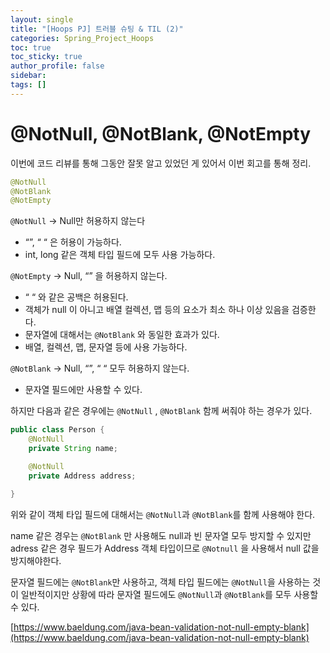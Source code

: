 ```yaml
---
layout: single
title: "[Hoops PJ] 트러블 슈팅 & TIL (2)"
categories: Spring_Project_Hoops
toc: true
toc_sticky: true
author_profile: false
sidebar: 
tags: []
---
```


# @NotNull, @NotBlank, @NotEmpty

이번에 코드 리뷰를 통해 그동안 잘못 알고 있었던 게 있어서 이번 회고를 통해 정리.

```java
@NotNull
@NotBlank
@NotEmpty
```

`@NotNull` → Null만 허용하지 않는다

- “”, “ “ 은 허용이 가능하다.
- int, long 같은 객체 타입 필드에 모두 사용 가능하다.

`@NotEmpty` → Null, “” 을 허용하지 않는다.

- “ “ 와 같은 공백은 허용된다.
- 객체가 null 이 아니고 배열 컬렉션, 맵 등의 요소가 최소 하나 이상 있음을 검증한다.
- 문자열에 대해서는 `@NotBlank` 와 동일한 효과가 있다.
- 배열, 컬렉션, 맵, 문자열 등에 사용 가능하다.

`@NotBlank` → Null, “”, “ “ 모두 허용하지 않는다.

- 문자열 필드에만 사용할 수 있다.

하지만 다음과 같은 경우에는 `@NotNull` , `@NotBlank` 함께 써줘야 하는 경우가 있다.

```java
public class Person {
    @NotNull
    private String name; 

    @NotNull
    private Address address;

}
```

위와 같이 객체 타입 필드에 대해서는 `@NotNull`과 `@NotBlank`를 함께 사용해야 한다.

name 같은 경우는 `@NotBlank` 만 사용해도 null과 빈 문자열 모두 방지할 수 있지만 adress 같은 경우 필드가 Address 객체 타입이므로 `@Notnull` 을 사용해서 null 값을 방지해야한다.

문자열 필드에는 `@NotBlank`만 사용하고, 객체 타입 필드에는 `@NotNull`을 사용하는 것이 일반적이지만 상황에 따라 문자열 필드에도 `@NotNull`과 `@NotBlank`를 모두 사용할 수 있다.

[https://www.baeldung.com/java-bean-validation-not-null-empty-blank](https://www.baeldung.com/java-bean-validation-not-null-empty-blank)